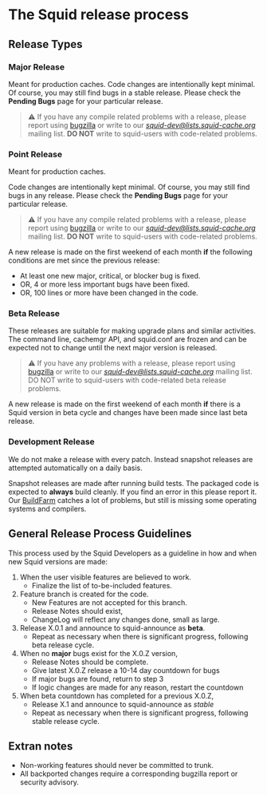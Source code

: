 ---
---
# The Squid release process

## Release Types

### Major Release

Meant for production caches. Code changes are intentionally kept
minimal. Of course, you may still find bugs in a stable release. Please
check the **Pending Bugs** page for your particular release.

> :warning:
    If you have any compile related problems with a release, please
    report using [bugzilla](http://bugs.squid-cache.org/) or write to
    our *<squid-dev@lists.squid-cache.org>* mailing list. **DO NOT**
    write to squid-users with code-related problems.

### Point Release

Meant for production caches.

Code changes are intentionally kept minimal. Of course, you may still
find bugs in any release. Please check the **Pending Bugs** page for
your particular release.

> :warning:
    If you have any compile related problems with a release, please
    report using [bugzilla](http://bugs.squid-cache.org/) or write to
    our *<squid-dev@lists.squid-cache.org>* mailing list. **DO NOT**
    write to squid-users with code-related problems.

A new release is made on the first weekend of each month **if** the
following conditions are met since the previous release:

* At least one new major, critical, or blocker bug is fixed.
* OR, 4 or more less important bugs have been fixed.
* OR, 100 lines or more have been changed in the code.

### Beta Release

These releases are suitable for making upgrade plans and similar
activities. The command line, cachemgr API, and squid.conf are frozen
and can be expected not to change until the next major version is
released.

> :warning:
    If you have any problems with a release, please report using
    [bugzilla](http://bugs.squid-cache.org/) or write to our
    *<squid-dev@lists.squid-cache.org>* mailing list. DO NOT write to
    squid-users with code-related beta release problems.

A new release is made on the first weekend of each month **if** there is
a Squid version in beta cycle and changes have been made since last beta
release.

### Development Release

We do not make a release with every patch. Instead snapshot releases are
attempted automatically on a daily basis.

Snapshot releases are made after running build tests. The packaged code
is expected to **always** build cleanly. If you find an error in this
please report it. Our [BuildFarm](/BuildFarm)
catches a lot of problems, but still is missing some operating systems
and compilers.

## General Release Process Guidelines

This process used by the Squid Developers as a guideline in how and when
new Squid versions are made:

1. When the user visible features are believed to work.
    - Finalize the list of to-be-included features.
2. Feature branch is created for the code.
    - New Features are not accepted for this branch.
    - Release Notes should exist,
    - ChangeLog will reflect any changes done, small as large.
3. Release X.0.1 and announce to squid-announce as **beta**.
    - Repeat as necessary when there is significant progress,
        following beta release cycle.
4. When no **major** bugs exist for the X.0.Z version,
    - Release Notes should be complete.
    - Give latest X.0.Z release a 10-14 day countdown for bugs
    - If major bugs are found, return to step 3
    - If logic changes are made for any reason, restart the countdown
5. When beta countdown has completed for a previous X.0.Z,
    - Release X.1 and announce to squid-announce as *stable*
    - Repeat as necessary when there is significant progress,
        following stable release cycle.

## Extran notes

- Non-working features should never be committed to trunk.
- All backported changes require a corresponding bugzilla report or
    security advisory.